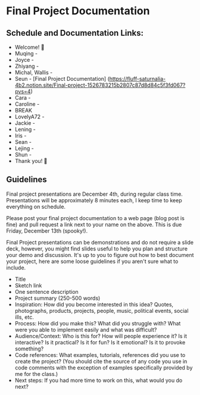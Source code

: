 # Final Project Documentation

## Schedule and Documentation Links:

- Welcome! 👋
- Muqing -
- Joyce -
- Zhiyang -
- Michal, Wallis -
- Seun - [Final Project Documentation] (https://fluff-saturnalia-4b2.notion.site/Final-project-1526783215b2807c87d8d84c5f3fd067?pvs=4)
- Cara -
- Caroline -
- BREAK
- LovelyA72 -
- Jackie -
- Lening -
- Iris -
- Sean -
- Lejing -
- Shun -
- Thank you! 💜


## Guidelines

Final project presentations are December 4th, during regular class time. Presentations will be approximately 8 minutes each, I keep time to keep everything on schedule.

Please post your final project documentation to a web page (blog post is fine) and pull request a link next to your name on the above. This is due Friday, December 13th (spooky!).

Final Project presentations can be demonstrations and do not require a slide deck, however, you might find slides useful to help you plan and structure your demo and discussion. It's up to you to figure out how to best document your project, here are some loose guidelines if you aren't sure what to include.

- Title
- Sketch link
- One sentence description
- Project summary (250-500 words)
- Inspiration: How did you become interested in this idea? Quotes, photographs, products, projects, people, music, political events, social ills, etc.
- Process: How did you make this? What did you struggle with? What were you able to implement easily and what was difficult?
- Audience/Context: Who is this for? How will people experience it? Is it interactive? Is it practical? Is it for fun? Is it emotional? Is it to provoke something?
- Code references: What examples, tutorials, references did you use to create the project? (You should cite the source of any code you use in code comments with the exception of examples specifically provided by me for the class.)
- Next steps: If you had more time to work on this, what would you do next?
